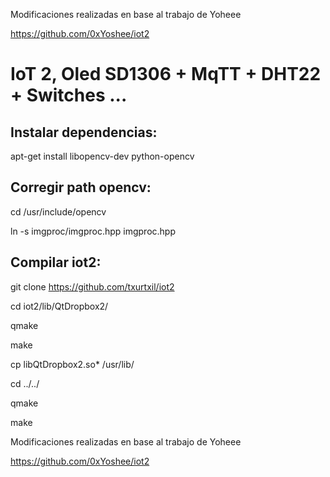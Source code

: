 Modificaciones realizadas en base al trabajo de Yoheee

https://github.com/0xYoshee/iot2

# IoT 2, Oled SD1306 + MqTT + DHT22 + Switches ...

## Instalar dependencias:

apt-get install libopencv-dev python-opencv

## Corregir path opencv:

cd /usr/include/opencv

ln -s imgproc/imgproc.hpp imgproc.hpp

## Compilar iot2:

git clone https://github.com/txurtxil/iot2

cd iot2/lib/QtDropbox2/

qmake

make

cp libQtDropbox2.so* /usr/lib/

cd ../../

qmake

make



Modificaciones realizadas en base al trabajo de Yoheee

https://github.com/0xYoshee/iot2


